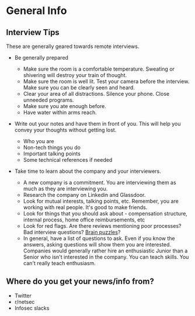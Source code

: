 # General Info

## Interview Tips

These are generally geared towards remote interviews.

* Be generally prepared
    - Make sure the room is a comfortable temperature. Sweating or shivering will destroy your train of thought.
    - Make sure the room is well lit. Test your camera before the interview. Make sure you can be clearly seen and heard.
    - Clear your area of all distractions. Silence your phone. Close unneeded programs.
    - Make sure you ate enough before.
    - Have water within arms reach.

* Write out your notes and have them in front of you. This will help you convey your thoughts without getting lost.
    - Who you are
    - Non-tech things you do
    - Important talking points
    - Some technical references if needed

* Take time to learn about the company and your interviewers.
    * A new company is a commitment. You are interviewing them as much as they are interviewing you. 
    * Research the company on Linkedin and Glassdoor.
    * Look for mutual interests, talking points, etc. Remember, you are working with real people. It's good to make friends.
    * Look for things that you should ask about - compensation structure, internal process, home office reimbursements, etc
    * Look for red flags. Are there reviews mentioning poor processes? Bad interview questions? [Brain puzzles](https://www.theatlantic.com/business/archive/2013/06/google-finally-admits-that-its-infamous-brainteasers-were-completely-useless-for-hiring/277053/)? 
    * In general, have a list of questions to ask. Even if you know the answers, asking questions will show them you are interested. Companies would generally rather hire an enthusiastic Junior than a Senior who isn't interested in the company. You can teach skills. You can't really teach enthusiasm.


## Where do you get your news/info from?


* Twitter
* r/netsec
* Infosec slacks
